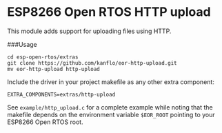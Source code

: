 # ESP8266 Open RTOS HTTP upload

This module adds support for uploading files using HTTP.

###Usage

```
cd esp-open-rtos/extras
git clone https://github.com/kanflo/eor-http-upload.git
mv eor-http-upload http-upload
```

Include the driver in your project makefile as any other extra component:

```
EXTRA_COMPONENTS=extras/http-upload
```

See ```example/http_upload.c``` for a complete example while noting that the makefile depends on the environment variable ```$EOR_ROOT``` pointing to your ESP8266 Open RTOS root.
